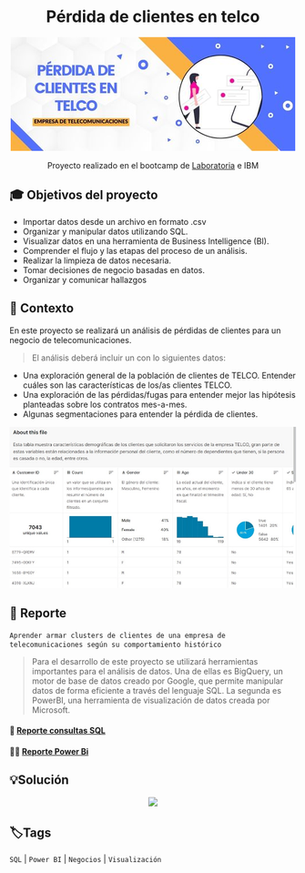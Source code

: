 <div align="center"> <h1> Pérdida de clientes en telco </h1>  
  
![](/Portada_3.jpg)
  
Proyecto realizado en el bootcamp de [Laboratoria](https://app.laboratoria.la/signup-and-login/) e IBM
</div>

## 🎓 Objetivos del proyecto

- Importar datos desde un archivo en formato .csv
- Organizar y manipular datos utilizando SQL.
- Visualizar datos en una herramienta de Business Intelligence (BI).
- Comprender el flujo y las etapas del proceso de un análisis.
- Realizar la limpieza de datos necesaria.
- Tomar decisiones de negocio basadas en datos.
- Organizar y comunicar hallazgos

## 📌 Contexto

En este proyecto se realizará un análisis de pérdidas de clientes para un negocio de telecomunicaciones.
>El análisis deberá incluir un con lo siguientes datos:
- Una exploración general de la población de clientes de TELCO. Entender cuáles son las características de los/as clientes TELCO. 
- Una exploración de las pérdidas/fugas para entender mejor las hipótesis planteadas sobre los contratos mes-a-mes.
- Algunas segmentaciones para entender la pérdida de clientes.
<div align="center">
  
![](/Dataset_4.jpg) 
  </div>


## 🔎  Reporte

    Aprender armar clusters de clientes de una empresa de telecomunicaciones según su comportamiento histórico 
    
>Para el desarrollo de este proyecto se utilizará herramientas importantes para el análisis de datos. Una de ellas es BigQuery, un motor de base de datos creado por Google, que permite manipular datos de forma eficiente a través del lenguaje SQL. La segunda es PowerBI, una herramienta de visualización de datos creada por Microsoft.

<h4 align="left"> 📝 <a href="https://console.cloud.google.com/bigquery?sq=698978005693:15681600104c4a2491c10e330bab7a90">Reporte consultas SQL</a>
  
<h4 align="left"> 👩‍💻 <a href="https://drive.google.com/drive/folders/1UPQef681MI_pN0WiTB6ly97mtTP63qlg?usp=sharing">Reporte Power Bi</a>


## 💡Solución
  
<div align="center">
  
<a target="_blank" href="https://www.loom.com/share/d66c7e480cf649188eb766378b791fc4" rel="noopener noreferrer" >![](https://cdn.loom.com/sessions/thumbnails/d66c7e480cf649188eb766378b791fc4-with-play.gif)</a>


</div>
  

## 🏷️Tags

`SQL` | `Power BI` | `Negocios` | `Visualización` 
